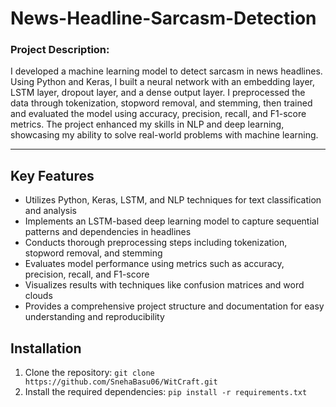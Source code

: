 # News-Headline-Sarcasm-Detection


<h3>Project Description:</h3>
<p>I developed a machine learning model to detect sarcasm in news headlines. Using Python and Keras, I built a neural network with an embedding layer, LSTM layer, dropout layer, and a dense output layer. I preprocessed the data through tokenization, stopword removal, and stemming, then trained and evaluated the model using accuracy, precision, recall, and F1-score metrics. The project enhanced my skills in NLP and deep learning, showcasing my ability to solve real-world problems with machine learning.</p>

---

## Key Features

- Utilizes Python, Keras, LSTM, and NLP techniques for text classification and analysis
- Implements an LSTM-based deep learning model to capture sequential patterns and dependencies in headlines
- Conducts thorough preprocessing steps including tokenization, stopword removal, and stemming
- Evaluates model performance using metrics such as accuracy, precision, recall, and F1-score
- Visualizes results with techniques like confusion matrices and word clouds
- Provides a comprehensive project structure and documentation for easy understanding and reproducibility

## Installation

1. Clone the repository: `git clone https://github.com/SnehaBasu06/WitCraft.git`
2. Install the required dependencies: `pip install -r requirements.txt`
